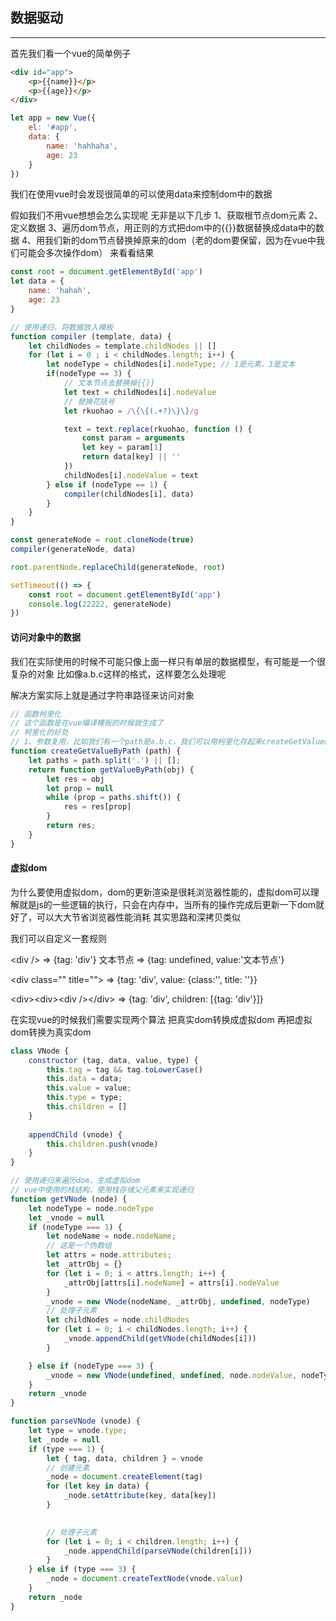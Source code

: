 ## 数据驱动
---

首先我们看一个vue的简单例子
```html
<div id="app">
    <p>{{name}}</p>
    <p>{{age}}</p>
</div>
```
```js
let app = new Vue({
    el: '#app',
    data: {
        name: 'hahhaha',
        age: 23
    }
})
```
我们在使用vue时会发现很简单的可以使用data来控制dom中的数据

假如我们不用vue想想会怎么实现呢
无非是以下几步
1、获取根节点dom元素
2、定义数据
3、遍历dom节点，用正则的方式把dom中的{{}}数据替换成data中的数据
4、用我们新的dom节点替换掉原来的dom（老的dom要保留，因为在vue中我们可能会多次操作dom）
来看看结果
```js
const root = document.getElementById('app')
let data = {
    name: 'hahah',
    age: 23
}

// 使用递归，将数据放入模板
function compiler (template, data) {
    let childNodes = template.childNodes || []
    for (let i = 0 ; i < childNodes.length; i++) {
        let nodeType = childNodes[i].nodeType; // 1是元素，3是文本
        if(nodeType == 3) {
            // 文本节点去替换掉{{}}
            let text = childNodes[i].nodeValue
            // 替换花括号
            let rkuohao = /\{\{(.+?)\}\}/g

            text = text.replace(rkuohao, function () {
                const param = arguments
                let key = param[1]
                return data[key] || ''
            })
            childNodes[i].nodeValue = text
        } else if (nodeType == 1) {
            compiler(childNodes[i], data)
        }
    }
}

const generateNode = root.cloneNode(true)
compiler(generateNode, data)

root.parentNode.replaceChild(generateNode, root)

setTimeout(() => {
    const root = document.getElementById('app')
    console.log(22222, generateNode)
})
```

#### 访问对象中的数据
我们在实际使用的时候不可能只像上面一样只有单层的数据模型，有可能是一个很复杂的对象
比如像a.b.c这样的格式，这样要怎么处理呢

解决方案实际上就是通过字符串路径来访问对象
```js
// 函数柯里化
// 这个函数是在vue编译模板的时候就生成了
// 柯里化的好处
// 1、参数复用，比如我们有一个path是a.b.c，我们可以用柯里化存起来createGetValueByPath('a.b.c')，这样我们调用值的时候就不用传了，参数也可以复用，修改也简单
function createGetValueByPath (path) {
    let paths = path.split('.') || [];
    return function getValueByPath(obj) {
        let res = obj
        let prop = null
        while (prop = paths.shift()) {
            res = res[prop]
        }
        return res;
    }
}
```

#### 虚拟dom
为什么要使用虚拟dom，dom的更新渲染是很耗浏览器性能的，虚拟dom可以理解就是js的一些逻辑的执行，只会在内存中，当所有的操作完成后更新一下dom就好了，可以大大节省浏览器性能消耗
其实思路和深拷贝类似

我们可以自定义一套规则

\<div /> => {tag: 'div'}
文本节点 => {tag: undefined, value:'文本节点'}

\<div class="" title=""> => {tag: 'div', value: {class:'', title: ''}}

\<div>\<div>\<div />\</div> => {tag: 'div', children: [{tag: 'div'}]}

在实现vue的时候我们需要实现两个算法
把真实dom转换成虚拟dom
再把虚拟dom转换为真实dom
```js
class VNode {
    constructor (tag, data, value, type) {
        this.tag = tag && tag.toLowerCase()
        this.data = data;
        this.value = value;
        this.type = type;
        this.children = []
    }
    
    appendChild (vnode) {
        this.children.push(vnode)
    }
}

// 使用递归来遍历dom，生成虚拟dom
// vue中使用的栈结构，使用栈存储父元素来实现递归
function getVNode (node) {
    let nodeType = node.nodeType
    let _vnode = null
    if (nodeType === 1) {
        let nodeName = node.nodeName;
        // 这是一个伪数组
        let attrs = node.attributes;
        let _attrObj = {}
        for (let i = 0; i < attrs.length; i++) {
            _attrObj[attrs[i].nodeName] = attrs[i].nodeValue
        }
        _vnode = new VNode(nodeName, _attrObj, undefined, nodeType)
        // 处理子元素
        let childNodes = node.childNodes
        for (let i = 0; i < childNodes.length; i++) {
            _vnode.appendChild(getVNode(childNodes[i]))
        }

    } else if (nodeType === 3) {
        _vnode = new VNode(undefined, undefined, node.nodeValue, nodeType)
    }
    return _vnode
}

function parseVNode (vnode) {
    let type = vnode.type;
    let _node = null
    if (type === 1) {
        let { tag, data, children } = vnode
        // 创建元素
        _node = document.createElement(tag)
        for (let key in data) {
            _node.setAttribute(key, data[key])
        }
        

        // 处理子元素
        for (let i = 0; i < children.length; i++) {
            _node.appendChild(parseVNode(children[i]))
        }
    } else if (type === 3) {
        _node = document.createTextNode(vnode.value)
    }
    return _node
}
```
